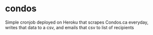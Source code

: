 # condos

Simple cronjob deployed on Heroku that scrapes Condos.ca everyday, writes that data to a csv, and emails that csv to list of recipients
